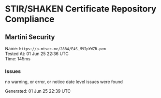 # STIR/SHAKEN Certificate Repository Compliance

## Martini Security

Name: `https://p.mtsec.me/2884/E4S_M9IpYWZR.pem`\
Tested At: 01 Jun 25 22:36 UTC\
Time: 145ms

### Issues

no warning, or error, or notice date level issues were found

Generated: 01 Jun 25 22:39 UTC